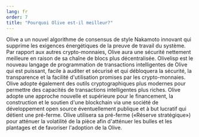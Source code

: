 ```yaml
---
lang: fr
order: 7
title: "Pourquoi Olive est-il meilleur?"
---
```


Olive a un nouvel algorithme de consensus de style Nakamoto innovant qui supprime les exigences énergétiques de la preuve de travail du système. Par rapport aux autres crypto-monnaies, Olive aura une sécurité nettement meilleure en raison de sa chaîne de blocs plus décentralisée. Olivelisp est le nouveau langage de programmation de transactions intelligentes de Olive qui est puissant, facile à auditer et sécurisé et qui débloquera la sécurité, la transparence et la facilité d'utilisation promises par les crypto-monnaies. Olive adopte également des outils cryptographiques plus modernes pour permettre des capacités de transactions intelligentes plus riches. Olive adopte une approche nouvelle et supérieure pour le financement, la construction et le soutien d'une blockchain via une société de développement open source éventuellement publique et à but lucratif qui détient une pré-ferme. Olive utilisera sa pré-ferme («Réserve stratégique») pour atténuer la volatilité de la pièce afin d'atténuer les bulles et les plantages et de favoriser l'adoption de la Olive.
